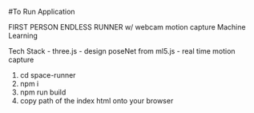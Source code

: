 #To Run Application

FIRST PERSON ENDLESS RUNNER w/ webcam motion capture Machine Learning

Tech Stack - 
three.js - design
poseNet from ml5.js - real time motion capture


1. cd space-runner
2. npm i
3. npm run build
4. copy path of the index html onto your browser
